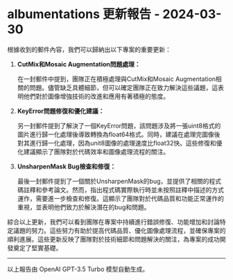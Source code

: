 # albumentations 更新報告 - 2024-03-30

根據收到的郵件內容，我們可以歸納出以下專案的重要更新：



1. **CutMix和Mosaic Augmentation問題處理：**

   在一封郵件中提到，團隊正在積極處理與CutMix和Mosaic Augmentation相關的問題。儘管缺乏具體細節，但可以確定團隊正在致力解決這些議題，這表明他們對於圖像增強技術的改進和應用有著積極的態度。



2. **KeyError問題修復和優化建議：**

   另一封郵件提到了解決了一個KeyError問題，該問題涉及將一張uint8格式的圖片進行歸一化處理後導致轉換為float64格式。同時，建議在處理完圖像後對其進行歸一化處理，因為unit8圖像的處理速度比float32快。這些修復和優化建議顯示了團隊對於代碼效率和圖像處理流程的關注。



3. **UnsharpenMask Bug檢查和修復：**

   最後一封郵件提到了一個關於UnsharpenMask的bug，並提供了相關的程式碼註釋和參考論文。然而，指出程式碼實際執行時並未按照註釋中描述的方式運作，需要進一步檢查和修復。這顯示了團隊對於代碼品質和功能正常運作的重視，並表明他們致力於解決潛在的bug和問題。



綜合以上更新，我們可以看到團隊在專案中持續進行錯誤修復、功能增加和討論特定議題的努力。這些努力有助於提高代碼品質、優化圖像處理流程，並確保專案的順利進展。這些更新反映了團隊對於技術細節和問題解決的關注，為專案的成功開發奠定了堅實基礎。



---



以上報告由 OpenAI GPT-3.5 Turbo 模型自動生成。